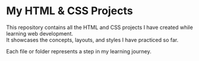 # My HTML & CSS Projects

This repository contains all the HTML and CSS projects I have created while learning web development.  
It showcases the concepts, layouts, and styles I have practiced so far.  

Each file or folder represents a step in my learning journey.
